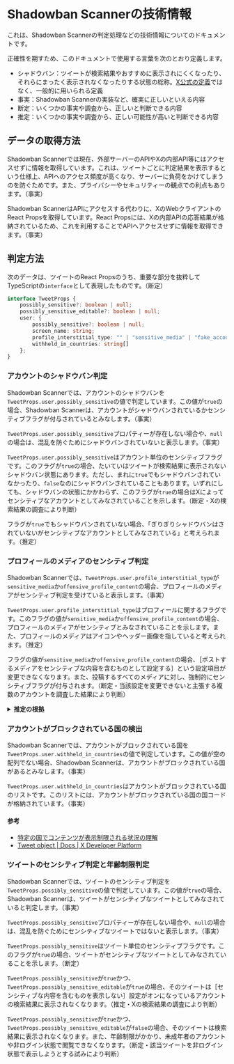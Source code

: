 # Shadowban Scannerの技術情報

これは、Shadowban Scannerの判定処理などの技術情報についてのドキュメントです。

正確性を期すため、このドキュメントで使用する言葉を次のとおり定義します。

- シャドウバン：ツイートが検索結果やおすすめに表示されにくくなったり、それらにまったく表示されなくなったりする状態の総称。[X公式の定義](./about-shadowban.md#シャドウバンとは)ではなく、一般的に用いられる定義
- 事実：Shadowban Scannerの実装など、確実に正しいといえる内容
- 断定：いくつかの事実や調査から、正しいと判断できる内容
- 推定：いくつかの事実や調査から、正しい可能性が高いと判断できる内容

## データの取得方法

Shadowban Scannerでは現在、外部サーバーのAPIやXの内部API等にはアクセスせずに情報を取得しています。これは、ツイートごとに判定結果を表示するという仕様上、APIへのアクセス頻度が高くなり、サーバーに負荷をかけてしまうのを防ぐためです。また、プライバシーやセキュリティーの観点での利点もあります。（事実）

Shadowban ScannerはAPIにアクセスする代わりに、XのWebクライアントのReact Propsを取得しています。React Propsには、Xの内部APIの応答結果が格納されているため、これを利用することでAPIへアクセスせずに情報を取得できます。（事実）

## 判定方法

次のデータは、ツイートのReact Propsのうち、重要な部分を抜粋してTypeScriptの``interface``として表現したものです。（断定）

```typescript
interface TweetProps {
    possibly_sensitive?: boolean | null;
    possibly_sensitive_editable?: boolean | null;
    user: {
        possibly_sensitive?: boolean | null;
        screen_name: string;
        profile_interstitial_type: "" | "sensitive_media" | "fake_account" | "offensive_profile_content" | "timeout";
        withheld_in_countries: string[]
    };
}
```

### アカウントのシャドウバン判定

Shadowban Scannerでは、アカウントのシャドウバンを``TweetProps.user.possibly_sensitive``の値で判定しています。この値が``true``の場合、Shadowban Scannerは、アカウントがシャドウバンされているかセンシティブフラグが付与されているとみなします。（事実）

``TweetProps.user.possibly_sensitive``プロパティーが存在しない場合や、``null``の場合は、混乱を防ぐためにシャドウバンされていないと表示します。（事実）

``TweetProps.user.possibly_sensitive``はアカウント単位のセンシティブフラグです。このフラグが``true``の場合、たいていはツイートが検索結果に表示されないシャドウバン状態にあります。ただし、まれに``true``でもシャドウバンされていなかったり、``false``なのにシャドウバンされていることもあります。いずれにしても、シャドウバンの状態にかかわらず、このフラグが``true``の場合はXによってセンシティブなアカウントとしてみなされていることを示します。（断定・Xの検索結果の調査により判断）

フラグが``true``でもシャドウバンされていない場合、「ぎりぎりシャドウバンはされていないがセンシティブなアカウントとしてみなされている」と考えられます。（推定）

### プロフィールのメディアのセンシティブ判定

Shadowban Scannerでは、``TweetProps.user.profile_interstitial_type``が``sensitive_media``か``offensive_profile_content``の場合、プロフィールのメディアがセンシティブ判定を受けていると表示します。（事実）

``TweetProps.user.profile_interstitial_type``はプロフィールに関するフラグです。このフラグの値が``sensitive_media``か``offensive_profile_content``の場合、プロフィールのメディアがセンシティブとみなされていることを示します。また、プロフィールのメディアはアイコンやヘッダー画像を指していると考えられます。（推定）

フラグの値が``sensitive_media``か``offensive_profile_content``の場合、［ポストするメディアをセンシティブな内容を含むものとして設定する］という設定項目が変更できなくなります。また、投稿するすべてのメディアに対し、強制的にセンシティブフラグが付与されます。（断定・当該設定を変更できないと主張する複数のアカウントを調査した結果により判断）

<details>
<summary><strong>推定の根拠</strong></summary>

2023年9月17日時点では、任意のアカウントのプロフィールを表示した際に``https://abs.twimg.com/responsive-web/client-web-legacy/bundle.UserProfile.58f1422a.js``が読み込まれます。次のコードは、その重要な部分とその周辺の抜粋です。（事実）

なお、URLの``58f1422a``はソースコードの変更によって変わる可能性があります。（断定）

```javascript
Ra = te().cb339f26,
Ua = te().hf06085e,
xa = te().aa959f36,
Oa = te().hf06085e,
Ka = te().jf604336,
Ha = te().c9bfda48,
Wa = te().jf604336,
Va = te().b9a9cbdc,
qa = te().aa959f36,
za = te().i622ef86,
Ga = {
    'default': Ra,
    fake_account: xa,
    offensive_profile_content: Ka,
    sensitive_media: Wa,
    timeout: qa
},
Ya = {
    'default': Ua,
    fake_account: Oa,
    offensive_profile_content: Ha,
    sensitive_media: Va,
    timeout: za
},
```

``sensitive_media``には``Wa``か``Va``のいずれかが代入されています。``Wa``と``Va``はそれぞれ、``te().jf604336``と``te().b9a9cbdc``が代入されています。また、``offensive_profile_content``には``Ka``か``Ha``のいずれかが代入されており、``Ka``と``Ha``はそれぞれ``te().jf604336``と``te().c9bfda48``が代入されています。（事実）

次のコードは、日本語の翻訳データが含まれる``https://abs.twimg.com/responsive-web/client-web-legacy/i18n/ja.9d70063a.js``のうち、重要な部分とその周辺の抜粋です。（事実）

なお、URLの``9d70063a``はソースコードの変更によって変わる可能性があります。（断定）

```javascript
t('d834ab9c', 'プロフィールを表示する'),
t('cb339f26', '注意: 不審な行為が確認されているアカウントです'),
t('hf06085e', 'このアカウントは不審な行為が確認されています。表示してもよろしいですか？'),
t('aa959f36', '注意: このアカウントは一時的に制限されています'),
t('jf604336', '注意: プロフィールにセンシティブな内容が含まれている可能性のあるアカウントです'),
t(
  'c9bfda48',
  '注意: プロフィールにセンシティブと思われる内容が含まれているアカウントです。センシティブな内容の画像やテキストを投稿している可能性があります。表示してもよろしいですか？'
),
t(
  'b9a9cbdc',
  'センシティブな内容の画像やテキストをツイートしている可能性があります。表示してもよろしいですか？'
),
t('i622ef86', 'Xルールに違反している可能性があります。表示してもよろしいですか？'),
```

このコードの``jf604336``の部分を見ると、「注意: プロフィールにセンシティブな内容が含まれている可能性のあるアカウントです」と書かれています。（事実）

他のメッセージの主語が「アカウント」なのにもかかわらず、このメッセージはアカウントではなく「プロフィール」について言及しています（事実）。また、``sensitive_media``という名称から、このメッセージはプロフィールのメディアがセンシティブという意味だと考えられます。（推定）

</details>

### アカウントがブロックされている国の検出

Shadowban Scannerでは、アカウントがブロックされている国を``TweetProps.user.withheld_in_countries``の値で判定しています。この値が空の配列でない場合、Shadowban Scannerは、アカウントがブロックされている国があるとみなします。（事実）

``TweetProps.user.withheld_in_countries``はアカウントがブロックされている国のリストです。このリストには、アカウントがブロックされている国の国コードが格納されています。（事実）

#### 参考

- [特定の国でコンテンツが表示制限される状況の理解](https://help.twitter.com/ja/rules-and-policies/post-withheld-by-country)
- [Tweet object | Docs | X Developer Platform](https://developer.twitter.com/en/docs/twitter-api/v1/data-dictionary/object-model/tweet#:~:text=withheld_copyright%22%3A%20true-,withheld_in_countries,-Array%20of%20String)

### ツイートのセンシティブ判定と年齢制限判定

Shadowban Scannerでは、ツイートのセンシティブ判定を``TweetProps.possibly_sensitive``の値で判定しています。この値が``true``の場合、Shadowban Scannerは、ツイートがセンシティブなツイートとしてみなされていると判定します。（事実）

``TweetProps.possibly_sensitive``プロパティーが存在しない場合や、``null``の場合は、混乱を防ぐためにセンシティブなツイートではないと表示します。（事実）

``TweetProps.possibly_sensitive``はツイート単位のセンシティブフラグです。このフラグが``true``の場合、ツイートがセンシティブなツイートとしてみなされていることを示します。（断定）

``TweetProps.possibly_sensitive``が``true``かつ、``TweetProps.possibly_sensitive_editable``が``true``の場合、そのツイートは［センシティブな内容を含むものを表示しない］設定がオンになっているアカウントの検索結果に表示されなくなります。（推定・Xの検索結果の調査により判断）

``TweetProps.possibly_sensitive``が``true``かつ、``TweetProps.possibly_sensitive_editable``が``false``の場合、そのツイートは検索結果に表示されなくなります。また、年齢制限がかかり、未成年者のアカウントや非ログイン状態で閲覧できなくなります。（断定・該当ツイートを非ログイン状態で表示しようとする試みにより判断）
